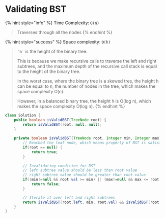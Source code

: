 # Validating BST

{% hint style="info" %}
Time Complexity: `O(n)`

> Traverses through all the nodes
{% endhint %}

{% hint style="success" %}
Space complexity: `O(h)`

> `` `h` `` is the height of the binary tree.&#x20;
>
> This is because we make recursive calls to traverse the left and right subtrees, and the maximum depth of the recursive call stack is equal to the height of the binary tree.
>
> &#x20;In the worst case, where the binary tree is a skewed tree, the height h can be equal to n, the number of nodes in the tree, which makes the space complexity O(n).&#x20;
>
> However, in a balanced binary tree, the height h is O(log n), which makes the space complexity O(log n).
{% endhint %}

```java
class Solution {
    public boolean isValidBST(TreeNode root) {
        return isValidBST(root, null, null);
    }
    
    private boolean isValidBST(TreeNode root, Integer min, Integer max) {
        // Reached the leaf node, which means property of BST is satisfied all along
        if(root == null) {
            return true;
        }
        
        // Invalidating condition for BST
        // left subtree value should be less than root value
        // right subtree value should be greater than root value
        if((min!=null && root.val >= min) || (max!=null && max <= root.val)) {
            return false;
        }

        // Iterate it over left and right subtrees
        return isValidBST(root.left, min, root.val) && isValidBST(root.right, root.val, max);
    }
}
```
